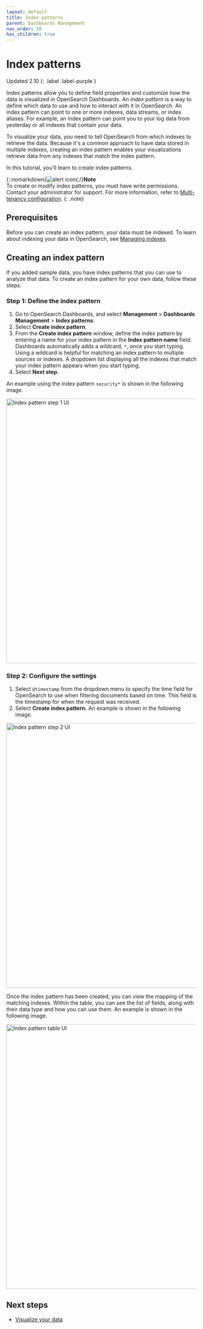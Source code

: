 ```yaml
---
layout: default
title: Index patterns
parent: Dashboards Management
nav_order: 10
has_children: true
---
```


# Index patterns
Updated 2.10
{: .label .label-purple }

Index patterns allow you to define field properties and customize how the data is visualized in OpenSearch Dashboards. An _index pattern_ is a way to define which data to use and how to interact with it in OpenSearch. An index pattern can point to one or more indexes, data streams, or index aliases. For example, an index pattern can point you to your log data from yesterday or all indexes that contain your data. 

To visualize your data, you need to tell OpenSearch from which indexes to retrieve the data. Because it's a common approach to have data stored in multiple indexes, creating an index pattern enables your visualizations retrieve data from any indexes that match the index pattern. 

In this tutorial, you'll learn to create index patterns.  

{::nomarkdown}<img src="{{site.url}}{{site.baseurl}}/images/icons/alert-icon.png" class="inline-icon" alt="alert icon" size="m"/>{:/}**Note**<br>
To create or modify index patterns, you must have write permissions. Contact your administrator for support. For more information, refer to [Multi-tenancy configuration]({{site.url}}{{site.baseurl}}/security/multi-tenancy/multi-tenancy-config/#give-roles-access-to-tenants).
{: .note}

## Prerequisites

Before you can create an index pattern, your data must be indexed. To learn about indexing your data in OpenSearch, see [Managing indexes]({{site.url}}{{site.baseurl}}/im-plugin/index/). 

## Creating an index pattern

If you added sample data, you have index patterns that you can use to analyze that data. To create an index pattern for your own data, follow these steps.

### Step 1: Define the index pattern

1. Go to OpenSearch Dashboards, and select **Management** > **Dashboards Management** > **Index patterns**.
2. Select **Create index pattern**.
3. From the **Create index pattern** window, define the index pattern by entering a name for your index pattern in the **Index pattern name** field. Dashboards automatically adds a wildcard, `*`, once you start typing. Using a wildcard is helpful for matching an index pattern to multiple sources or indexes. A dropdown list displaying all the indexes that match your index pattern appears when you start typing. 
4. Select **Next step**.

An example using the index pattern `security*` is shown in the following image.

<img src="{{site.url}}{{site.baseurl}}/images/dashboards/index-patterns-step1.png" alt="Index pattern step 1 UI " width="700"/>

### Step 2: Configure the settings

1. Select `@timestamp` from the dropdown menu to specify the time field for OpenSearch to use when filtering documents based on time. This field is the timestamp for when the request was received. 
2. Select  **Create index pattern.** An example is shown in the following image.

<img src="{{site.url}}{{site.baseurl}}/images/dashboards/index-pattern-step2.png" alt="Index pattern step 2 UI " width="700"/>

Once the index pattern has been created, you can view the mapping of the matching indexes. Within the table, you can see the list of fields, along with their data type and how you can use them. An example is shown in the following image.

<img src="{{site.url}}{{site.baseurl}}/images/dashboards/index-pattern-table.png" alt="Index pattern table UI " width="700"/>

## Next steps

- [Visualize your data]({{site.url}}{{site.baseurl}}/dashboards/visualize/viz-index/)